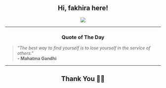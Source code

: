 <h2 align="center"> Hi, fakhira here!</h2>

<p align="center">
<a href="https://github.com/fakhiralkda" alt="github streak"><img src="https://dvst-streak.herokuapp.com/?user=fakhiralkda&theme=tokyonight&fire=DD472C"></a>
</p>

<hr>
<h3 align="center">Quote of The Day</h3>
<p align="center">
<blockquote>
<i>"The best way to find yourself is to lose yourself in the service of others."</i>
<br>
<b>- Mahatma Gandhi</b>
</blockquote>
</p>


<hr>
<h2 align="center">Thank You 🙏🏼</h2>
